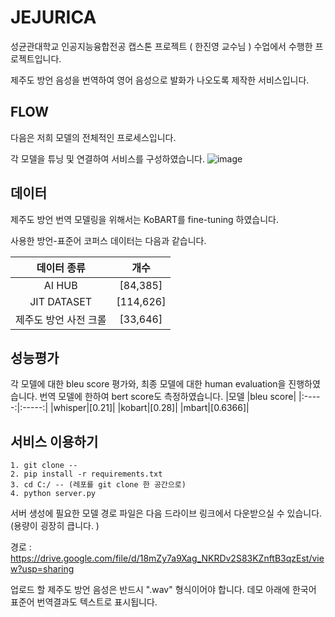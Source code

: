 # JEJURICA
성균관대학교 인공지능융합전공 캡스톤 프로젝트 ( 한진영 교수님 ) 수업에서 수행한 프로젝트입니다.  

제주도 방언 음성을 번역하여 영어 음성으로 발화가 나오도록 제작한 서비스입니다. 

## FLOW

다음은 저희 모델의 전체적인 프로세스입니다. 

각 모델을 튜닝 및 연결하여 서비스를 구성하였습니다. 
![image](https://github.com/yunseo4401/JEJURICA/assets/121151508/61c2197b-2875-4955-9c5b-feb06ccdd73f)

## 데이터 
제주도 방언 번역 모델링을 위해서는 KoBART를 fine-tuning 하였습니다. 

사용한 방언-표준어 코퍼스 데이터는 다음과 같습니다. 
   
|데이터 종류|개수|
|:-----:|:-----:|
|AI HUB|[84,385]|
|JIT DATASET|[114,626]|
|제주도 방언 사전 크롤|[33,646]|


## 성능평가

각 모델에 대한 bleu score 평가와, 최종 모델에 대한 human evaluation을 진행하였습니다. 
번역 모델에 한하여 bert score도 측정하였습니다.
|모델 |bleu score|
|:-----:|:-----:|
|whisper|[0.21]|
|kobart|[0.28]|
|mbart|[0.6366]|


## 서비스 이용하기 

```
1. git clone --
2. pip install -r requirements.txt
3. cd C:/ -- (레포를 git clone 한 공간으로)
4. python server.py
```
서버 생성에 필요한 모델 경로 파일은 다음 드라이브 링크에서 다운받으실 수 있습니다. (용량이 굉장히 큽니다. )

경로 : https://drive.google.com/file/d/18mZy7a9Xag_NKRDv2S83KZnftB3qzEst/view?usp=sharing

업로드 할 제주도 방언 음성은 반드시 ".wav" 형식이어야 합니다. 
데모 아래에 한국어 표준어 번역결과도 텍스트로 표시됩니다. 
